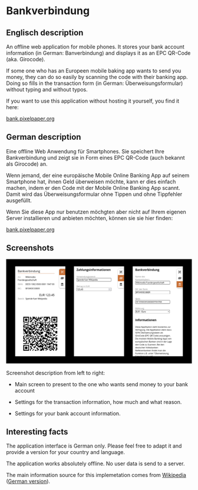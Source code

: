 # Bankverbindung

## Englisch description

An offline web application for mobile phones. It stores your bank account information (in German: Banverbindung) and displays it as an EPC QR-Code (aka. Girocode).

If some one who has an Europeen mobile baking app wants to send you money, they can do so easily by scanning the code with their banking app. Doing so fills in the transaction form (in German: Überweisungsformular) without typing and without typos.

If you want to use this application without hosting it yourself, you find it here:

[bank.pixelpaper.org](https://bank.pixelpaper.org)

## German description

Eine offline Web Anwendung für Smartphones. Sie speichert Ihre Bankverbindung und zeigt sie in Form eines EPC QR-Code (auch bekannt als Girocode) an.

Wenn jemand, der eine europäische Mobile Online Banking App auf seinem Smartphone hat, ihnen Geld überweisen möchte, kann er dies einfach machen, indem er den Code mit der Mobile Online Banking App scannt. Damit wird das Überweisungsformular ohne Tippen und ohne Tippfehler ausgefüllt.

Wenn Sie diese App nur benutzen möchgten aber nicht auf Ihrem eigenen Server installieren und anbieten möchten, können sie sie hier finden:

[bank.pixelpaper.org](https://bank.pixelpaper.org)

## Screenshots

![Screenshots](bankverbindung_screenshot.png)

Screenshot description from left to right:

* Main screen to present to the one who wants send money to your bank account

* Settings for the transaction information, how much and what reason.

* Settings for your bank account information.

## Interesting facts

The application interface is German only. Please feel free to adapt it and provide a version for your country and language.

The application works absolutely offline. No user data is send to a server.

The main information source for this implemetation comes from [Wikipedia](https://en.wikipedia.org/wiki/EPC_QR_code) ([German version](https://de.wikipedia.org/wiki/EPC-QR-Code)).